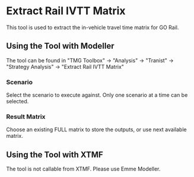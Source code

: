 # **Extract Rail IVTT Matrix**
This tool is used to extract the in-vehicle travel time matrix for GO Rail.


## **Using the Tool with Modeller**
The tool can be found in "TMG Toolbox" -> "Analysis" -> "Tranist" -> "Strategy Analysis" -> "Extract Rail IVTT Matrix"

### Scenario
Select the scenario to execute against. Only one scenario at a time can be selected.

### Result Matrix
Choose an existing FULL matrix to store the outputs, or use next available matrix.


## **Using the Tool with XTMF**
The tool is not callable from XTMF. Please use Emme Modeller.